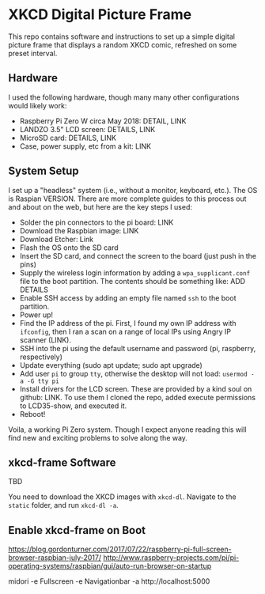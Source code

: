 # XKCD Digital Picture Frame

This repo contains software and instructions to set up a simple digital picture
frame that displays a random XKCD comic, refreshed on some preset interval.

## Hardware

I used the following hardware, though many many other configurations would likely work:

+ Raspberry Pi Zero W circa May 2018: DETAIL, LINK
+ LANDZO 3.5" LCD screen: DETAILS, LINK
+ MicroSD card: DETAILS, LINK
+ Case, power supply, etc from a kit: LINK

## System Setup

I set up a "headless" system (i.e., without a monitor, keyboard, etc.). The OS
is Raspian VERSION. There are more complete guides to this process out and
about on the web, but here are the key steps I used: 

+ Solder the pin connectors to the pi board: LINK
+ Download the Raspbian image: LINK
+ Download Etcher: Link
+ Flash the OS onto the SD card
+ Insert the SD card, and connect the screen to the board (just push in the pins)
+ Supply the wireless login information by adding a `wpa_supplicant.conf` file
  to the boot partition. The contents should be something like: ADD DETAILS
+ Enable SSH access by adding an empty file named `ssh` to the boot partition.
+ Power up!
+ Find the IP address of the pi. First, I found my own IP address with
  `ifconfig`, then I ran a scan on a range of local IPs using Angry IP scanner
  (LINK). 
+ SSH into the pi using the default username and password (pi, raspberry, respectively)
+ Update everything (sudo apt update; sudo apt upgrade)
+ Add user `pi` to group `tty`, otherwise the desktop will not load: `usermod -a -G tty pi`
+ Install drivers for the LCD screen. These are provided by a kind soul on
  github: LINK. To use them I cloned the repo, added execute permissions to
  LCD35-show, and executed it.
+ Reboot!

Voila, a working Pi Zero system. Though I expect anyone reading this will find
new and exciting problems to solve along the way.

## xkcd-frame Software

TBD

You need to download the XKCD images with `xkcd-dl`. Navigate to the `static`
folder, and run `xkcd-dl -a`.

## Enable xkcd-frame on Boot

https://blog.gordonturner.com/2017/07/22/raspberry-pi-full-screen-browser-raspbian-july-2017/
http://www.raspberry-projects.com/pi/pi-operating-systems/raspbian/gui/auto-run-browser-on-startup

midori -e Fullscreen -e Navigationbar -a http://localhost:5000
